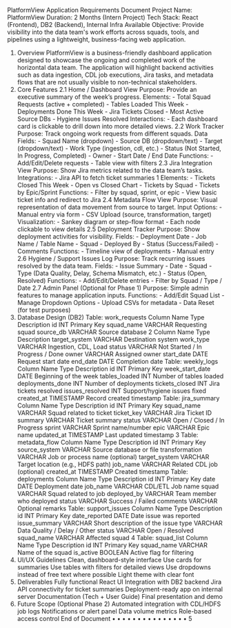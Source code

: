 PlatformView Application Requirements Document
Project Name: PlatformView
Duration: 2 Months (Intern Project)
Tech Stack: React (Frontend), DB2 (Backend), Internal Infra Available
Objective: Provide visibility into the data team's work efforts across squads, tools, and pipelines using a
lightweight, business-facing web application.
1. Overview
PlatformView is a business-friendly dashboard application designed to showcase the ongoing and
completed work of the horizontal data team. The application will highlight backend activities such as data
ingestion, CDL job executions, Jira tasks, and metadata flows that are not usually visible to non-technical
stakeholders.
2. Core Features
2.1 Home / Dashboard View
Purpose: Provide an executive summary of the week’s progress. Elements: - Total Squad Requests (active +
completed) - Tables Loaded This Week - Deployments Done This Week - Jira Tickets Closed - Most Active
Source DBs - Hygiene Issues Resolved
Interactions: - Each dashboard card is clickable to drill down into more detailed views.
2.2 Work Tracker
Purpose: Track ongoing work requests from different squads. Data Fields: - Squad Name (dropdown) -
Source DB (dropdown/text) - Target (dropdown/text) - Work Type (ingestion, cdl, etc.) - Status (Not Started,
In Progress, Completed) - Owner - Start Date / End Date
Functions: - Add/Edit/Delete requests - Table view with filters
2.3 Jira Integration View
Purpose: Show Jira metrics related to the data team’s tasks. Integrations: - Jira API to fetch ticket
summaries
1
Elements: - Tickets Closed This Week - Open vs Closed Chart - Tickets by Squad - Tickets by Epic/Sprint
Functions: - Filter by squad, sprint, or epic - View basic ticket info and redirect to Jira
2.4 Metadata Flow View
Purpose: Visual representation of data movement from source to target. Input Options: - Manual entry via
form - CSV Upload (source, transformation, target)
Visualization: - Sankey diagram or step-flow format - Each node clickable to view details
2.5 Deployment Tracker
Purpose: Show deployment activities for visibility. Fields: - Deployment Date - Job Name / Table Name -
Squad - Deployed By - Status (Success/Failed) - Comments
Functions: - Timeline view of deployments - Manual entry
2.6 Hygiene / Support Issues Log
Purpose: Track recurring issues resolved by the data team. Fields: - Issue Summary - Date - Squad - Type
(Data Quality, Delay, Schema Mismatch, etc.) - Status (Open, Resolved)
Functions: - Add/Edit/Delete entries - Filter by Squad / Type / Date
2.7 Admin Panel (Optional for Phase 1)
Purpose: Simple admin features to manage application inputs. Functions: - Add/Edit Squad List - Manage
Dropdown Options - Upload CSVs for metadata - Data Reset (for test purposes)
3. Database Design (DB2)
Table: work_requests
Column Name Type Description
id INT Primary Key
squad_name VARCHAR Requesting squad
source_db VARCHAR Source database
2
Column Name Type Description
target_system VARCHAR Destination system
work_type VARCHAR Ingestion, CDL, Load
status VARCHAR Not Started / In Progress / Done
owner VARCHAR Assigned owner
start_date DATE Request start date
end_date DATE Completion date
Table: weekly_logs
Column Name Type Description
id INT Primary Key
week_start_date DATE Beginning of the week
tables_loaded INT Number of tables loaded
deployments_done INT Number of deployments
tickets_closed INT Jira tickets resolved
issues_resolved INT Support/hygiene issues fixed
created_at TIMESTAMP Record created timestamp
Table: jira_summary
Column Name Type Description
id INT Primary Key
squad_name VARCHAR Squad related to ticket
ticket_key VARCHAR Jira Ticket ID
summary VARCHAR Ticket summary
status VARCHAR Open / Closed / In Progress
sprint VARCHAR Sprint name/number
epic VARCHAR Epic name
updated_at TIMESTAMP Last updated timestamp
3
Table: metadata_flow
Column Name Type Description
id INT Primary Key
source_system VARCHAR Source database or file
transformation VARCHAR Job or process name (optional)
target_system VARCHAR Target location (e.g., HDFS path)
job_name VARCHAR Related CDL job (optional)
created_at TIMESTAMP Created timestamp
Table: deployments
Column Name Type Description
id INT Primary Key
date DATE Deployment date
job_name VARCHAR CDL/ETL Job name
squad VARCHAR Squad related to job
deployed_by VARCHAR Team member who deployed
status VARCHAR Success / Failed
comments VARCHAR Optional remarks
Table: support_issues
Column Name Type Description
id INT Primary Key
date_reported DATE Date issue was reported
issue_summary VARCHAR Short description of the issue
type VARCHAR Data Quality / Delay / Other
status VARCHAR Open / Resolved
squad_name VARCHAR Affected squad
4
Table: squad_list
Column Name Type Description
id INT Primary Key
squad_name VARCHAR Name of the squad
is_active BOOLEAN Active flag for filtering
4. UI/UX Guidelines
Clean, dashboard-style interface
Use cards for summaries
Use tables with filters for detailed views
Use dropdowns instead of free text where possible
Light theme with clear font
5. Deliverables
Fully functional React UI
Integration with DB2 backend
Jira API connectivity for ticket summaries
Deployment-ready app on internal server
Documentation (Tech + User Guide)
Final presentation and demo
6. Future Scope (Optional Phase 2)
Automated integration with CDL/HDFS job logs
Notifications or alert panel
Data volume metrics
Role-based access control
End of Document
•
•
•
•
•
•
•
•
•
•
•
•
•
•
•
5
